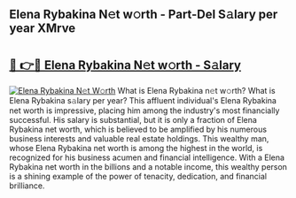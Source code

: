 ## Elena Rybakina N𝚎t w𝚘rth - Part-Del S𝚊lary per year XMrve

# <h2><a href="http://gc4579.nevu.top/?p=Elena+Rybakina">🔗 👉🔴 Elena Rybakina N𝚎t w𝚘rth - S𝚊lary</a></h2>

[![Elena Rybakina N𝚎t W𝚘rth](https://i.imgur.com/Oavwk0R.jpeg)](http://gc4579.nevu.top/?p=Elena+Rybakina)
What is Elena Rybakina n𝚎t w𝚘rth? What is Elena Rybakina s𝚊lary per year?
This affluent individual's Elena Rybakina net worth is impressive, placing him among the industry's most financially successful. His salary is substantial, but it is only a fraction of Elena Rybakina net worth, which is believed to be amplified by his numerous business interests and valuable real estate holdings. This wealthy man, whose Elena Rybakina net worth is among the highest in the world, is recognized for his business acumen and financial intelligence. With a Elena Rybakina net worth in the billions and a notable income, this wealthy person is a shining example of the power of tenacity, dedication, and financial brilliance.
